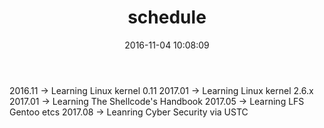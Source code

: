 ﻿---
title: schedule
date: 2016-11-04 10:08:09
type: "schedule"
comments: false
---

2016.11 -> Learning Linux kernel 0.11
2017.01 -> Learning Linux kernel 2.6.x
2017.01 -> Learning The Shellcode's Handbook
2017.05 -> Learning LFS Gentoo etcs
2017.08 -> Leanring Cyber Security via USTC
